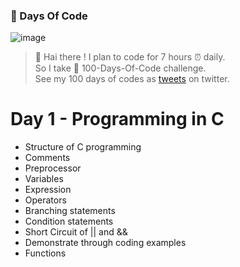### 💯 Days Of Code
![image](https://user-images.githubusercontent.com/53254307/113808615-0036ca00-9784-11eb-9322-a08658d5a308.png)

> 👋 Hai there ! 
> I plan to code for 7 hours ⏰ daily.<br/>
> So I take 💯 100-Days-Of-Code challenge.<br/>
> See my 100 days of codes as [tweets](https://twitter.com/SelvaLa97822932) on twitter.<br/>
# **Day 1 - Programming in C**
- Structure of C programming
- Comments
- Preprocessor
- Variables
- Expression
- Operators
- Branching statements
- Condition statements
- Short Circuit of || and &&
- Demonstrate through coding examples 
- Functions
